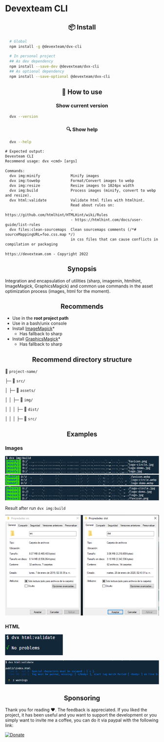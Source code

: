 # Devexteam CLI

<h2 id="" align="center">📦 Install</h2>

```sh
  # Global
  npm install -g @devexteam/dvx-cli
```

```sh
  # In personal project
  ## As dev dependency
  npm install --save-dev @devexteam/dvx-cli
  ## As optional dependency
  npm install --save-optional @devexteam/dvx-cli
```

<h2 id="" align="center">🚀 How to use</h2>
<h3 id="" align="center">Show current version</h3>

```sh
  dvx --version
```

<h3 id="" align="center">🔍 Show help</h3>

```sh
  dvx --help
```

```console
# Expected output:
Devexteam CLI
Recommend usage: dvx <cmd> [args]

Commands:
  dvx img:minify              Minify images
  dvx img:towebp              Format/Convert images to webp
  dvx img:resize              Resize images to 1024px width
  dvx img:build               Process images (minify, convert to webp and resize).
  dvx html:validate           Validate html files with htmlhint.
                              Read about rules on:
                              - https://github.com/htmlhint/HTMLHint/wiki/Rules
                              - https://htmlhint.com/docs/user-guide/list-rules
  dvx files:clean-sourcemaps  Clean sourcemaps comments (/*# sourceMappingURL=foo.css.map */)
                              in css files that can cause conflicts in compilation or packaging

https://devexteam.com - Copyright 2022
```

<h2 id="" align="center">Synopsis</h2>

Integration and encapsulation of utilities (sharp, imagemin, htmlhint, ImageMagick, GraphicsMagick) and common use commands in the asset optimization process (images, html for the moment).

<h2 id="" align="center">Recommends</h2>

- Use in the **root project path**
- Use in a bash/unix console
- Install [ImageMagick](https://www.imagemagick.org/script/download.php)*
  - Has fallback to sharp
- Install [GraphicsMagick](http://www.graphicsmagick.org/download.html)*
  - Has fallback to sharp

<h2 id="" align="center">Recommend directory structure</h2>

:open_file_folder: `project-name/`

├─ :open_file_folder: `src/`

│  ├─ :open_file_folder: `assets/`

│  │  ├─ :open_file_folder: `img/`

│  │  │  ├─ :open_file_folder: `dist/`

│  │  │  ├─ :open_file_folder: `src/`


<h2 id="" align="center">Examples</h2>

### Images
<!-- https://raw.githubusercontent.com/devlegacy/dvx-cli/master/assets/ -->
![After img:build](./assets/img/minify.png)
![After img:build](./assets/img/towebp.png)
![After img:build](./assets/img/resize.png)

Result after run `dvx img:build`

![After img:build](./assets/img/after-build.png)

### HTML

![HTML validation without errors](./assets/img/validate.png)

![HTML validation with errors](./assets/img/validate-error.png)

<h2 id="" align="center">Sponsoring</h2>

Thank you for reading :heart:. The feedback is appreciated.
If you liked the project, it has been useful and you want to support the development or you simply want to invite me a coffee, you can do it via paypal with the following link:

[![Donate](https://www.paypalobjects.com/en_US/MX/i/btn/btn_donateCC_LG.gif)](http://paypal.me/devlegacymx)
